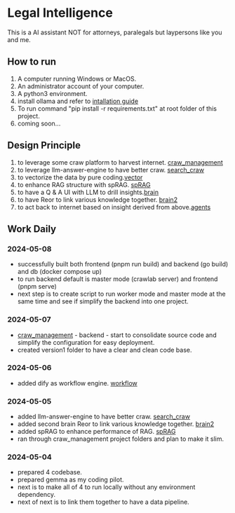 # Legal Intelligence
This is a AI assistant NOT for attorneys, paralegals but laypersons like you and me.

## How to run
1. A computer running Windows or MacOS.
2. An administrator account of your computer.
3. A python3 environment.
4. install ollama and refer to [intallation guide](https://github.com/ollama/ollama)
5. To run command "pip install -r requirements.txt" at root folder of this project.
6. coming soon...

## Design Principle
1. to leverage some craw platform to harvest internet. [craw_management](https://github.com/winnerineast/crawlab)
2. to leverage llm-answer-engine to have better craw. [search_craw](https://github.com/winnerineast/llm-answer-engine.git)
3. to vectorize the data by pure coding.[vector](https://github.com/winnerineast/rag-from-scratch)
4. to enhance RAG structure with spRAG. [spRAG](https://github.com/winnerineast/spRAG.git)
5. to have a Q & A UI with LLM to drill insights.[brain](https://github.com/winnerineast/quivr)
5. to have Reor to link various knowledge together. [brain2](https://github.com/winnerineast/reor.git)
6. to act back to internet based on insight derived from above.[agents](https://github.com/winnerineast/crewAI)

## Work Daily
### 2024-05-08
- successfully built both frontend (pnpm run build) and backend (go build) and db (docker compose up)
- to run backend default is master mode (crawlab server) and frontend (pnpm serve)
- next step is to create script to run worker mode and master mode at the same time and see if simplify the backend into one project.

### 2024-05-07
- [craw_management](https://github.com/winnerineast/crawlab) - backend - start to consolidate source code and simplify the configuration for easy deployment.
- created version1 folder to have a clear and clean code base.

### 2024-05-06
- added dify as workflow engine. [workflow](https://github.com/winnerineast/dify.git)

### 2024-05-05
- added llm-answer-engine to have better craw. [search_craw](https://github.com/winnerineast/llm-answer-engine.git)
- added second brain Reor to link various knowledge together. [brain2](https://github.com/winnerineast/reor.git)
- added spRAG to enhance performance of RAG. [spRAG](https://github.com/winnerineast/spRAG.git)
- ran through craw_management project folders and plan to make it slim.

### 2024-05-04
- prepared 4 codebase.
- prepared gemma as my coding pilot.
- next is to make all of 4 to run locally without any environment dependency.
- next of next is to link them together to have a data pipeline.